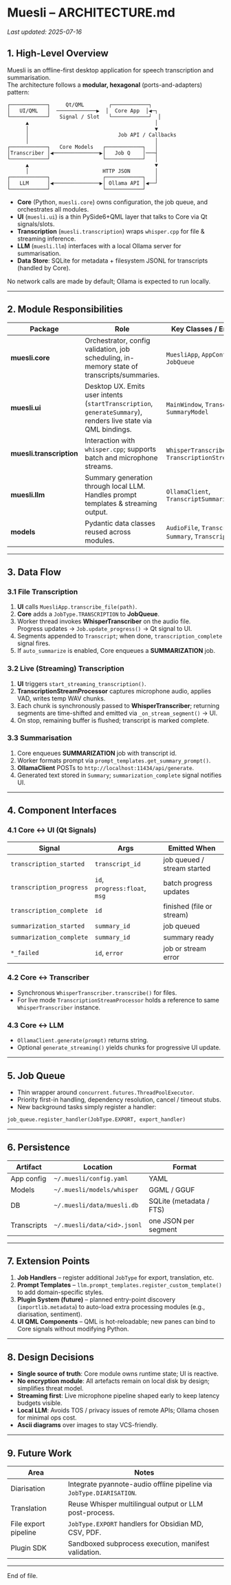 # Muesli – ARCHITECTURE.md  
_Last updated: 2025-07-16_

## 1. High-Level Overview
Muesli is an offline-first desktop application for speech transcription and summarisation.  
The architecture follows a **modular, hexagonal** (ports-and-adapters) pattern:

```
┌────────────┐     Qt/QML        ┌────────────┐
│   UI/QML   │  ─────────────▶  │  Core App  │◀─┐
└────────────┘   Signal / Slot   └────────────┘  │
      ▲                                         │
      │                                         ▼
      │                             Job API / Callbacks
      │                                         │
┌────────────┐   Core Models   ┌────────────┐   │
│Transcriber │◀───────────────▶│   Job Q    │───┤
└────────────┘                 └────────────┘   │
      ▲                                         ▼
      │                        HTTP JSON        │
┌────────────┐                 ┌────────────┐   │
│   LLM      │◀───────────────▶│ Ollama API │◀──┘
└────────────┘                 └────────────┘
```

* **Core** (Python, `muesli.core`) owns configuration, the job queue, and orchestrates all modules.  
* **UI** (`muesli.ui`) is a thin PySide6+QML layer that talks to Core via Qt signals/slots.  
* **Transcription** (`muesli.transcription`) wraps `whisper.cpp` for file & streaming inference.  
* **LLM** (`muesli.llm`) interfaces with a local Ollama server for summarisation.  
* **Data Store**: SQLite for metadata + filesystem JSONL for transcripts (handled by Core).  

No network calls are made by default; Ollama is expected to run locally.

---

## 2. Module Responsibilities

| Package | Role | Key Classes / Entry Points |
|---------|------|----------------------------|
| **muesli.core** | Orchestrator, config validation, job scheduling, in-memory state of transcripts/summaries. | `MuesliApp`, `AppConfig`, `JobQueue` |
| **muesli.ui** | Desktop UX. Emits user intents (`startTranscription`, `generateSummary`), renders live state via QML bindings. | `MainWindow`, `TranscriptModel`, `SummaryModel` |
| **muesli.transcription** | Interaction with `whisper.cpp`; supports batch and microphone streams. | `WhisperTranscriber`, `TranscriptionStreamProcessor` |
| **muesli.llm** | Summary generation through local LLM. Handles prompt templates & streaming output. | `OllamaClient`, `TranscriptSummarizer` |
| **models** | Pydantic data classes reused across modules. | `AudioFile`, `Transcript`, `Summary`, `TranscriptSegment` |

---

## 3. Data Flow

### 3.1 File Transcription

1. **UI** calls `MuesliApp.transcribe_file(path)`.
2. **Core** adds a `JobType.TRANSCRIPTION` to **JobQueue**.
3. Worker thread invokes **WhisperTranscriber** on the audio file.  
   Progress updates → `Job.update_progress()` → Qt signal to UI.
4. Segments appended to `Transcript`; when done, `transcription_complete` signal fires.
5. If `auto_summarize` is enabled, Core enqueues a **SUMMARIZATION** job.

### 3.2 Live (Streaming) Transcription

1. **UI** triggers `start_streaming_transcription()`.
2. **TranscriptionStreamProcessor** captures microphone audio, applies VAD, writes temp WAV chunks.
3. Each chunk is synchronously passed to **WhisperTranscriber**; returning segments are time-shifted and emitted via `_on_stream_segment()` -> UI.
4. On stop, remaining buffer is flushed; transcript is marked complete.

### 3.3 Summarisation

1. Core enqueues **SUMMARIZATION** job with transcript id.
2. Worker formats prompt via `prompt_templates.get_summary_prompt()`.
3. **OllamaClient** POSTs to `http://localhost:11434/api/generate`.
4. Generated text stored in `Summary`; `summarization_complete` signal notifies UI.

---

## 4. Component Interfaces

### 4.1 Core ↔ UI (Qt Signals)

| Signal | Args | Emitted When |
|--------|------|--------------|
| `transcription_started` | `transcript_id` | job queued / stream started |
| `transcription_progress` | `id`, `progress:float`, `msg` | batch progress updates |
| `transcription_complete` | `id` | finished (file or stream) |
| `summarization_started` | `summary_id` | job queued |
| `summarization_complete` | `summary_id` | summary ready |
| `*_failed` | `id`, `error` | job or stream error |

### 4.2 Core ↔ Transcriber

* Synchronous `WhisperTranscriber.transcribe()` for files.  
* For live mode `TranscriptionStreamProcessor` holds a reference to same `WhisperTranscriber` instance.

### 4.3 Core ↔ LLM

* `OllamaClient.generate(prompt)` returns string.  
* Optional `generate_streaming()` yields chunks for progressive UI update.

---

## 5. Job Queue

* Thin wrapper around `concurrent.futures.ThreadPoolExecutor`.
* Priority first-in handling, dependency resolution, cancel / timeout stubs.
* New background tasks simply register a handler:

```python
job_queue.register_handler(JobType.EXPORT, export_handler)
```

---

## 6. Persistence

| Artifact | Location | Format |
|----------|----------|--------|
| App config | `~/.muesli/config.yaml` | YAML |
| Models | `~/.muesli/models/whisper` | GGML / GGUF |
| DB | `~/.muesli/data/muesli.db` | SQLite (metadata / FTS) |
| Transcripts | `~/.muesli/data/<id>.jsonl` | one JSON per segment |

---

## 7. Extension Points

1. **Job Handlers** – register additional `JobType` for export, translation, etc.  
2. **Prompt Templates** – `llm.prompt_templates.register_custom_template()` to add domain-specific styles.  
3. **Plugin System (future)** – planned entry-point discovery (`importlib.metadata`) to auto-load extra processing modules (e.g., diarisation, sentiment).  
4. **UI QML Components** – QML is hot-reloadable; new panes can bind to Core signals without modifying Python.

---

## 8. Design Decisions

* **Single source of truth**: Core module owns runtime state; UI is reactive.
* **No encryption module**: All artefacts remain on local disk by design; simplifies threat model.
* **Streaming first**: Live microphone pipeline shaped early to keep latency budgets visible.
* **Local LLM**: Avoids TOS / privacy issues of remote APIs; Ollama chosen for minimal ops cost.
* **Ascii diagrams** over images to stay VCS-friendly.

---

## 9. Future Work

| Area | Notes |
|------|-------|
| Diarisation | Integrate pyannote-audio offline pipeline via `JobType.DIARISATION`. |
| Translation | Reuse Whisper multilingual output or LLM post-process. |
| File export pipeline | `JobType.EXPORT` handlers for Obsidian MD, CSV, PDF. |
| Plugin SDK | Sandboxed subprocess execution, manifest validation. |

---

End of file.
